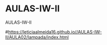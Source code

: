 # AULAS-IW-II
AULAS-IW-II

#https://leticiaalmeida16.github.io//AULAS-IW-II/AULA02/lampada/index.html
